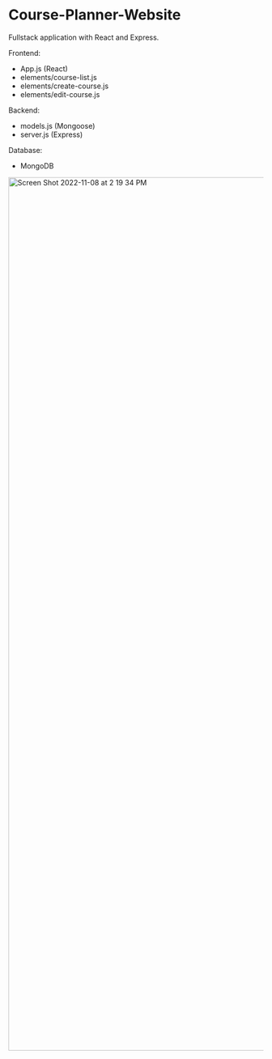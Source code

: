 # Course-Planner-Website
Fullstack application with React and Express.

Frontend:
* App.js (React)
* elements/course-list.js
* elements/create-course.js
* elements/edit-course.js

Backend:
* models.js (Mongoose)
* server.js (Express)

Database:
* MongoDB

<img width="1726" alt="Screen Shot 2022-11-08 at 2 19 34 PM" src="https://user-images.githubusercontent.com/84489685/200655553-b1f123e4-9699-4774-9993-80ee197da7c7.png">
